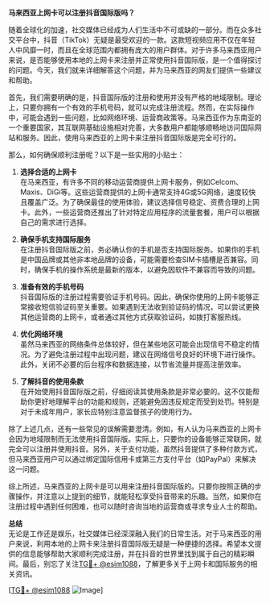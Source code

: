 **马来西亚上网卡可以注册抖音国际版吗？**

随着全球化的加速，社交媒体已经成为人们生活中不可或缺的一部分。而在众多社交平台中，抖音（TikTok）无疑是最受欢迎的一款。这款短视频应用不仅在年轻人中风靡一时，而且在全球范围内都拥有庞大的用户群体。对于许多马来西亚用户来说，是否能够使用本地的上网卡来注册并正常使用抖音国际版，是一个值得探讨的问题。今天，我们就来详细解答这个问题，并为马来西亚的网友们提供一些建议和帮助。

首先，我们需要明确的是，抖音国际版的注册和使用并没有严格的地域限制。理论上，只要你拥有一个有效的手机号码，就可以完成注册流程。然而，在实际操作中，可能会遇到一些问题，比如网络环境、运营商政策等。马来西亚作为东南亚的一个重要国家，其互联网基础设施相对完善，大多数用户都能够顺畅地访问国际网站和服务。因此，使用马来西亚的上网卡来注册抖音国际版是完全可行的。

那么，如何确保顺利注册呢？以下是一些实用的小贴士：

1. **选择合适的上网卡**  
   在马来西亚，有许多不同的移动运营商提供上网卡服务，例如Celcom、Maxis、DiGi等。这些运营商提供的上网卡通常支持4G或5G网络，速度较快且覆盖广泛。为了确保最佳的使用体验，建议选择信号稳定、资费合理的上网卡。此外，一些运营商还推出了针对特定应用程序的流量套餐，用户可以根据自己的需求进行选择。

2. **确保手机支持国际服务**  
   在注册抖音国际版之前，务必确认你的手机是否支持国际服务。如果你的手机是中国品牌或其他非本地品牌的设备，可能需要检查SIM卡插槽是否兼容。同时，确保手机的操作系统是最新的版本，以避免因软件不兼容而导致的问题。

3. **准备有效的手机号码**  
   抖音国际版的注册过程需要验证手机号码。因此，确保你使用的上网卡能够正常接收短信验证码至关重要。如果遇到无法收到验证码的情况，可以尝试更换其他运营商的上网卡，或者通过其他方式获取验证码，如拨打客服热线。

4. **优化网络环境**  
   虽然马来西亚的网络条件总体较好，但在某些地区可能会出现信号不稳定的情况。为了避免注册过程中出现问题，建议在网络信号良好的环境下进行操作。此外，关闭不必要的后台程序和数据连接，以节省流量并提高注册效率。

5. **了解抖音的使用条款**  
   在开始使用抖音国际版之前，仔细阅读其使用条款是非常必要的。这不仅能帮助你更好地理解平台的功能和规则，还能避免因违反规定而受到处罚。特别是对于未成年用户，家长应特别注意监督孩子的使用行为。

除了上述几点，还有一些常见的误解需要澄清。例如，有人认为马来西亚的上网卡会因为地域限制而无法使用抖音国际版。实际上，只要你的设备能够正常联网，就完全可以注册并使用抖音。另外，关于支付功能，虽然抖音提供了多种付款方式，但马来西亚用户可以通过绑定国际信用卡或第三方支付平台（如PayPal）来解决这一问题。

综上所述，马来西亚的上网卡是可以用来注册抖音国际版的。只要你按照正确的步骤操作，并注意以上提到的细节，就能轻松享受抖音带来的乐趣。当然，如果你在注册过程中遇到任何困难，也可以随时咨询当地的运营商或寻求专业人士的帮助。

**总结**  
无论是工作还是娱乐，社交媒体已经深深融入我们的日常生活。对于马来西亚的用户来说，利用本地的上网卡来注册抖音国际版无疑是一种便捷的选择。希望本文提供的信息能够帮助大家顺利完成注册，并在抖音的世界里找到属于自己的精彩瞬间。最后，别忘了关注[TG💪+ @esim1088](https://t.me/s/esim1088)，了解更多关于上网卡和国际服务的相关资讯。

[[TG💪+ @esim1088](https://t.me/s/esim1088) ![Image](https://i.postimg.cc/4NQfJmqS/Snipaste-2025-05-13-00-14-12.png)]